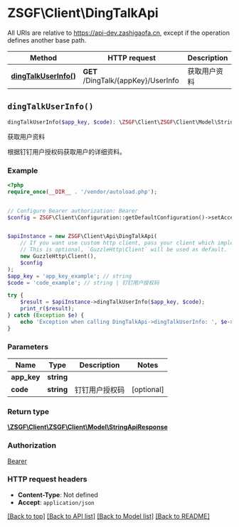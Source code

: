 # ZSGF\Client\DingTalkApi

All URIs are relative to https://api-dev.zashigaofa.cn, except if the operation defines another base path.

| Method | HTTP request | Description |
| ------------- | ------------- | ------------- |
| [**dingTalkUserInfo()**](DingTalkApi.md#dingTalkUserInfo) | **GET** /DingTalk/{appKey}/UserInfo | 获取用户资料 |


## `dingTalkUserInfo()`

```php
dingTalkUserInfo($app_key, $code): \ZSGF\Client\ZSGF\Client\Model\StringApiResponse
```

获取用户资料

根据钉钉用户授权码获取用户的详细资料。

### Example

```php
<?php
require_once(__DIR__ . '/vendor/autoload.php');


// Configure Bearer authorization: Bearer
$config = ZSGF\Client\Configuration::getDefaultConfiguration()->setAccessToken('YOUR_ACCESS_TOKEN');


$apiInstance = new ZSGF\Client\Api\DingTalkApi(
    // If you want use custom http client, pass your client which implements `GuzzleHttp\ClientInterface`.
    // This is optional, `GuzzleHttp\Client` will be used as default.
    new GuzzleHttp\Client(),
    $config
);
$app_key = 'app_key_example'; // string
$code = 'code_example'; // string | 钉钉用户授权码

try {
    $result = $apiInstance->dingTalkUserInfo($app_key, $code);
    print_r($result);
} catch (Exception $e) {
    echo 'Exception when calling DingTalkApi->dingTalkUserInfo: ', $e->getMessage(), PHP_EOL;
}
```

### Parameters

| Name | Type | Description  | Notes |
| ------------- | ------------- | ------------- | ------------- |
| **app_key** | **string**|  | |
| **code** | **string**| 钉钉用户授权码 | [optional] |

### Return type

[**\ZSGF\Client\ZSGF\Client\Model\StringApiResponse**](../Model/StringApiResponse.md)

### Authorization

[Bearer](../../README.md#Bearer)

### HTTP request headers

- **Content-Type**: Not defined
- **Accept**: `application/json`

[[Back to top]](#) [[Back to API list]](../../README.md#endpoints)
[[Back to Model list]](../../README.md#models)
[[Back to README]](../../README.md)

